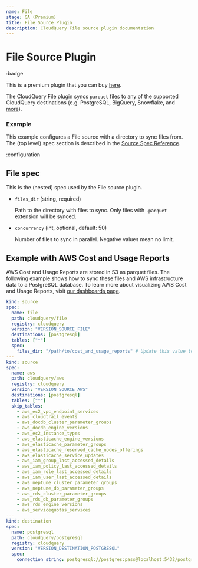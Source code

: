 ```yaml
---
name: File
stage: GA (Premium)
title: File Source Plugin
description: CloudQuery File source plugin documentation
---
```

# File Source Plugin

:badge

This is a premium plugin that you can buy [here](/integrations/file).

The CloudQuery File plugin syncs `parquet` files to any of the supported CloudQuery destinations (e.g. PostgreSQL, BigQuery, Snowflake, and [more](/docs/plugins/destinations/overview)).

### Example

This example configures a File source with a directory to sync files from. The (top level) spec section is described in the [Source Spec Reference](/docs/reference/source-spec).

:configuration

## File spec

This is the (nested) spec used by the File source plugin.

- `files_dir` (string, required)

  Path to the directory with files to sync. Only files with `.parquet` extension will be synced.

- `concurrency` (int, optional, default: 50)

  Number of files to sync in parallel. Negative values mean no limit.

## Example with AWS Cost and Usage Reports

AWS Cost and Usage Reports are stored in S3 as parquet files. The following example shows how to sync these files and AWS infrastructure data to a PostgreSQL database.
To learn more about visualizing AWS Cost and Usage Reports, visit [our dashboards page](/docs/core-concepts/dashboards#cost-optimization).

```yaml
kind: source
spec:
  name: file
  path: cloudquery/file
  registry: cloudquery
  version: "VERSION_SOURCE_FILE"
  destinations: [postgresql]
  tables: ["*"]
  spec:
    files_dir: "/path/to/cost_and_usage_reports" # Update this value to the local directory with your AWS Cost and Usage Reports
---
kind: source
spec:
  name: aws
  path: cloudquery/aws
  registry: cloudquery
  version: "VERSION_SOURCE_AWS"
  destinations: [postgresql]
  tables: ["*"]
  skip_tables:
    - aws_ec2_vpc_endpoint_services 
    - aws_cloudtrail_events
    - aws_docdb_cluster_parameter_groups
    - aws_docdb_engine_versions
    - aws_ec2_instance_types
    - aws_elasticache_engine_versions
    - aws_elasticache_parameter_groups
    - aws_elasticache_reserved_cache_nodes_offerings
    - aws_elasticache_service_updates
    - aws_iam_group_last_accessed_details
    - aws_iam_policy_last_accessed_details
    - aws_iam_role_last_accessed_details
    - aws_iam_user_last_accessed_details
    - aws_neptune_cluster_parameter_groups
    - aws_neptune_db_parameter_groups
    - aws_rds_cluster_parameter_groups
    - aws_rds_db_parameter_groups
    - aws_rds_engine_versions
    - aws_servicequotas_services
---
kind: destination
spec:
  name: postgresql
  path: cloudquery/postgresql
  registry: cloudquery
  version: "VERSION_DESTINATION_POSTGRESQL"
  spec:
    connection_string: postgresql://postgres:pass@localhost:5432/postgres
```
